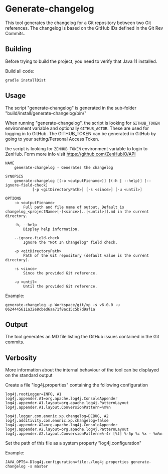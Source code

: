 # Generate-changelog

This tool generates the changelog for a Git repository between two Git references.
The changelog is based on the GitHub IDs defined in the Git Rev Commits.

## Building

Before trying to build the project, you need to verify that Java 11 installed.

Build all code:

    gradle installDist

## Usage

The script "generate-changelog" is generated in the sub-folder "build/install/generate-changelog/bin/"

When running "generate-changelog", the script is looking for `GITHUB_TOKEN` environment variable and optionally `GITHUB_ACTOR`.
These are used for logging in to GitHub. The GITHUB_TOKEN can be generated in GitHub by going to your setting/Personal Access Token.

the script is looking for `ZENHUB_TOKEN` environment variable to login to ZenHub. Form more info visit https://github.com/ZenHubIO/API

    NAME
        generate-changelog - Generates the changelog

    SYNOPSIS
        generate-changelog [(-o <outputFiename>)] [(-h | --help)] [--ignore-field-check]
                [-p <gitDirectoryPath>] [-s <since>] [-u <until>]

    OPTIONS
        -o <outputFiename>
            Full path and file name of output. Default is changelog_<projectName>[-[<since>]..[<until>]].md in the current directory.

        -h, --help
            Display help information.

        --ignore-field-check
            Ignore the "Not In Changelog" field check.

        -p <gitDirectoryPath>
            Path of the Git repository (default value is the current directory).

        -s <since>
            Since the provided Git reference.

        -u <until>
            Until the provided Git reference.

Example:

    generate-changelog -p Workspace/git/xp -s v6.0.0 -u 0624445611a32e8cbed6aa71f8ac15c5b7d9af1a

## Output

The tool generates an MD file listing the GitHub issues contained in the Git commits.

## Verbosity

More information about the internal behaviour of the tool can be displayed on the standard output

Create a file "log4j.properties" containing the following configuration

    log4j.rootLogger=INFO, A1
    log4j.appender.A1=org.apache.log4j.ConsoleAppender
    log4j.appender.A1.layout=org.apache.log4j.PatternLayout
    log4j.appender.A1.layout.ConversionPattern=%m%n

    log4j.logger.com.enonic.xp.changelog=DEBUG, A2
    log4j.additivity.com.enonic.xp.changelog=false
    log4j.appender.A2=org.apache.log4j.ConsoleAppender
    log4j.appender.A2.layout=org.apache.log4j.PatternLayout
    log4j.appender.A2.layout.ConversionPattern=%-4r [%t] %-5p %c %x - %m%n

Set the path of this file as a system property "log4j.configuration"

Example:

    JAVA_OPTS=-Dlog4j.configuration=file:./log4j.properties generate-changelog -s master
